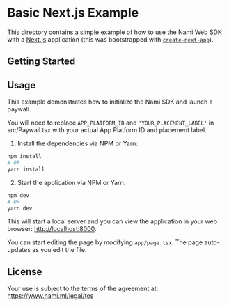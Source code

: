# Basic Next.js Example

This directory contains a simple example of how to use the Nami Web SDK with a [Next.js](https://nextjs.org/) application (this was bootstrapped with [`create-next-app`](https://github.com/vercel/next.js/tree/canary/packages/create-next-app)).

## Getting Started

## Usage

This example demonstrates how to initialize the Nami SDK and launch a paywall.

You will need to replace `APP_PLATFORM_ID` and `'YOUR_PLACEMENT_LABEL'` in src/Paywall.tsx with your actual App Platform ID and placement label.

1. Install the dependencies via NPM or Yarn:

```bash
npm install
# OR
yarn install
```

2. Start the application via NPM or Yarn:


```bash
npm dev
# OR
yarn dev
```

This will start a local server and you can view the application in your web browser: [http://localhost:8000](http://localhost:8000).

You can start editing the page by modifying `app/page.tsx`. The page auto-updates as you edit the file.

## License

Your use is subject to the terms of the agreement at: https://www.nami.ml/legal/tos
